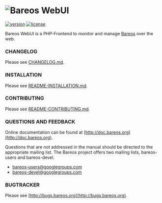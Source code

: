 
# <img src="https://github.com/bareos/bareos-webui/blob/master/public/img/bareos.png" alt="Bareos WebUI" />

[![version][version-badge]][CHANGELOG] [![license][license-badge]][LICENSE]

Bareos WebUI is a PHP-Frontend to monitor and manage [Bareos](http://www.bareos.org/) over the web.

### CHANGELOG

Please see [CHANGELOG.md](https://github.com/bareos/bareos-webui/blob/master/CHANGELOG.md).

### INSTALLATION

Please see [README-INSTALLATION.md](https://github.com/bareos/bareos-webui/blob/master/doc/README-INSTALLATION.md).

### CONTRIBUTING

Please see [README-CONTRIBUTING.md](https://github.com/bareos/bareos-webui/blob/master/doc/README-CONTRIBUTING.md).

### QUESTIONS AND FEEDBACK

Online documentation can be found at [http://doc.bareos.org](http://doc.bareos.org).

Questions that are not addressed in the manual should be directed to the appropriate mailing list.
The Bareos project offers two mailing lists, bareos-users and bareos-devel.

 * bareos-users@googlegroups.com
 * bareos-devel@googlegroups.com

### BUGTRACKER

Please see [http://bugs.bareos.org](http://bugs.bareos.org).

[CHANGELOG]: ./CHANGELOG.md
[LICENSE]: ./LICENSE
[version-badge]: https://img.shields.io/badge/version-18.1.1-blue.svg
[license-badge]: https://img.shields.io/badge/license-AGPL--3.0-blue.svg
